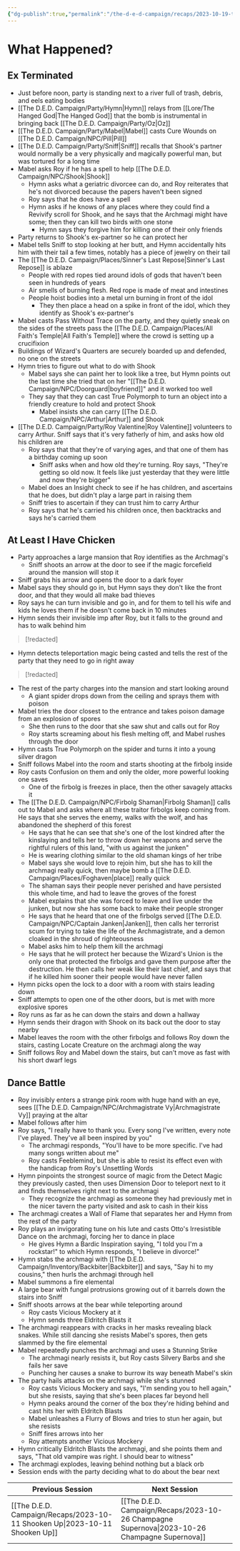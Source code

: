 ```yaml
---
{"dg-publish":true,"permalink":"/the-d-e-d-campaign/recaps/2023-10-19-the-muse/","created":"","updated":""}
---
```



# What Happened? 

## Ex Terminated

- Just before noon, party is standing next to a river full of trash, debris, and eels eating bodies
- [[The D.E.D. Campaign/Party/Hymn\|Hymn]] relays from [[Lore/The Hanged God\|The Hanged God]] that the bomb is instrumental in bringing back [[The D.E.D. Campaign/Party/Oz\|Oz]]
- [[The D.E.D. Campaign/Party/Mabel\|Mabel]] casts Cure Wounds on [[The D.E.D. Campaign/NPC/Pill\|Pill]] 
- [[The D.E.D. Campaign/Party/Sniff\|Sniff]] recalls that Shook's partner would normally be a very physically and magically powerful man, but was tortured for a long time 
- Mabel asks Roy if he has a spell to help [[The D.E.D. Campaign/NPC/Shook\|Shook]] 
	- Hymn asks what a geriatric divorcee can do, and Roy reiterates that he's not divorced because the papers haven't been signed 
	- Roy says that he does have a spell 
	- Hymn asks if he knows of any places where they could find a Revivify scroll for Shook, and he says that the Archmagi might have some; then they can kill two birds with one stone 
		- Hymn says they forgive him for killing one of their only friends 
- Party returns to Shook's ex-partner so he can protect her 
- Mabel tells Sniff to stop looking at her butt, and Hymn accidentally hits him with their tail a few times, notably has a piece of jewelry on their tail 
- The [[The D.E.D. Campaign/Places/Sinner's Last Repose\|Sinner's Last Repose]] is ablaze 
	- People with red ropes tied around idols of gods that haven't been seen in hundreds of years 
	- Air smells of burning flesh. Red rope is made of meat and intestines 
	- People hoist bodies into a metal urn burning in front of the idol 
		-  They then place a head on a spike in front of the idol, which they identify as Shook's ex-partner's 
- Mabel casts Pass Without Trace on the party, and they quietly sneak on the sides of the streets pass the [[The D.E.D. Campaign/Places/All Faith's Temple\|All Faith's Temple]] where the crowd is setting up a crucifixion 
- Buildings of Wizard's Quarters are securely boarded up and defended, no one on the streets 
- Hymn tries to figure out what to do with Shook 
	- Mabel says she can paint her to look like a tree, but Hymn points out the last time she tried that on her "[[The D.E.D. Campaign/NPC/Doorguard\|boyfriend]]" and it worked too well
	- They say that they can cast True Polymorph to turn an object into a friendly creature to hold and protect Shook 
		- Mabel insists she can carry [[The D.E.D. Campaign/NPC/Arthur\|Arthur]] and Shook 
- [[The D.E.D. Campaign/Party/Roy Valentine\|Roy Valentine]] volunteers to carry Arthur. Sniff says that it's very fatherly of him, and asks how old his children are
	- Roy says that that they're of varying ages, and that one of them has a birthday coming up soon 
		- Sniff asks when and how old they're turning. Roy says, "They're getting so old now. It feels like just yesterday that they were little and now they're bigger"
	- Mabel does an Insight check to see if he has children, and ascertains that he does, but didn't play a large part in raising them
	- Sniff tries to ascertain if they can trust him to carry Arthur
	- Roy says that he's carried his children once, then backtracks and says he's carried them

## At Least I Have Chicken
- Party approaches a large mansion that Roy identifies as the Archmagi's
	- Sniff shoots an arrow at the door to see if the magic forcefield around the mansion will stop it
- Sniff grabs his arrow and opens the door to a dark foyer
- Mabel says they should go in, but Hymn says they don't like the front door, and that they would all make bad thieves 
- Roy says he can turn invisible and go in, and for them to tell his wife and kids he loves them if he doesn't come back in 10 minutes 
- Hymn sends their invisible imp after Roy, but it falls to the ground and has to walk behind him

>[!redacted]


- Hymn detects teleportation magic being casted and tells the rest of the party that they need to go in right away


>[!redacted]

- The rest of the party charges into the mansion and start looking around 
	- A giant spider drops down from the ceiling and sprays them with poison
- Mabel tries the door closest to the entrance and takes poison damage from an explosion of spores 
	- She then runs to the door that she saw shut and calls out for Roy 
	- Roy starts screaming about his flesh melting off, and Mabel rushes through the door
- Hymn casts True Polymorph on the spider and turns it into a young silver dragon
- Sniff follows Mabel into the room and starts shooting at the firbolg inside 
- Roy casts Confusion on them and only the older, more powerful looking one saves
	- One of the firbolg is freezes in place, then the other savagely attacks it
- The [[The D.E.D. Campaign/NPC/Firbolg Shaman\|Firbolg Shaman]] calls out to Mabel and asks where all these traitor firbolgs keep coming from. He says that she serves the enemy, walks with the wolf, and has abandoned the shepherd of this forest
	- He says that he can see that she's one of the lost kindred after the kinslaying and tells her to throw down her weapons and serve the rightful rulers of this land, "with us against the junken"
	- He is wearing clothing similar to the old shaman kings of her tribe 
	- Mabel says she would love to rejoin him, but she has to kill the archmagi really quick, then maybe bomb a [[The D.E.D. Campaign/Places/Foghaven\|place]] really quick
	- The shaman says their people never perished and have persisted this whole time, and had to leave the groves of the forest 
	- Mabel explains that she was forced to leave and live under the junken, but now she has some back to make their people stronger
	- He says that he heard that one of the firbolgs served [[The D.E.D. Campaign/NPC/Captain Janken\|Janken]], then calls her terrorist scum for trying to take the life of the Archmagistrate, and a demon cloaked in the shroud of righteousness 
	- Mabel asks him to help them kill the archmagi 
	- He says that he will protect her because the Wizard's Union is the only one that protected the firbolgs and gave them purpose after the destruction. He then calls her weak like their last chief, and says that if he killed him sooner their people would have never fallen 
- Hymn picks open the lock to a door with a room with stairs leading down
- Sniff attempts to open one of the other doors, but is met with more explosive spores
- Roy runs as far as he can down the stairs and down a hallway
- Hymn sends their dragon with Shook on its back out the door to stay nearby
- Mabel leaves the room with the other firbolgs and follows Roy down the stairs, casting Locate Creature on the archmagi along the way
- Sniff follows Roy and Mabel down the stairs, but can't move as fast with his short dwarf legs


## Dance Battle
- Roy invisibly enters a strange pink room with huge hand with an eye, sees [[The D.E.D. Campaign/NPC/Archmagistrate Vy\|Archmagistrate Vy]] praying at the altar 
- Mabel follows after him
- Roy says, "I really have to thank you. Every song I've written, every note I've played. They've all been inspired by you" 
	- The archmagi responds, "You'll have to be more specific. I've had many songs written about me"
	- Roy casts Feeblemind, but she is able to resist its effect even with the handicap from Roy's Unsettling Words
- Hymn pinpoints the strongest source of magic from the Detect Magic they previously casted, then uses Dimension Door to teleport next to it and finds themselves right next to the archmagi 
	- They recognize the archmagi as someone they had previously met in the nicer tavern the party visited and ask to cash in their kiss 
- The archmagi creates a Wall of Flame that separates her and Hymn from the rest of the party
- Roy plays an invigorating tune on his lute and casts Otto's Irresistible Dance on the archmagi, forcing her to dance in place
	- He gives Hymn a Bardic Inspiration saying, "I told you I'm a rockstar!" to which Hymn responds, "I believe in divorce!"
- Hymn stabs the archmagi with [[The D.E.D. Campaign/Inventory/Backbiter\|Backbiter]] and says, "Say hi to my cousins," then hurls the archmagi through hell
- Mabel summons a fire elemental
- A large bear with fungal protrusions growing out of it barrels down the stairs into Sniff 
- Sniff shoots arrows at the bear while teleporting around 
	- Roy casts Vicious Mockery at it
	- Hymn sends three Eldritch Blasts it 
- The archmagi reappears with cracks in her masks revealing black snakes. While still dancing she resists Mabel's spores, then gets slammed by the fire elemental
- Mabel repeatedly punches the archmagi and uses a Stunning Strike 
	- The archmagi nearly resists it, but Roy casts Silvery Barbs and she fails her save 
	- Punching her causes a snake to burrow its way beneath Mabel's skin 
- The party hails attacks on the archmagi while she's stunned 
	- Roy casts Vicious Mockery and says, "I'm sending you to hell again," but she resists, saying that she's been places far beyond hell
	- Hymn peaks around the corner of the box they're hiding behind and cast hits her with Eldritch Blasts
	- Mabel unleashes a Flurry of Blows and tries to stun her again, but she resists 
	- Sniff fires arrows into her 
	- Roy attempts another Vicious Mockery
- Hymn critically Eldritch Blasts the archmagi, and she points them and says, "That old vampire was right. I should bear to witness"
- The archmagi explodes, leaving behind nothing but a black orb
- Session ends with the party deciding what to do about the bear next

|  **Previous Session**   |   **Next Session**   |
| --- | --- |
| [[The D.E.D. Campaign/Recaps/2023-10-11 Shooken Up\|2023-10-11 Shooken Up]]  | [[The D.E.D. Campaign/Recaps/2023-10-26 Champagne Supernova\|2023-10-26 Champagne Supernova]] |